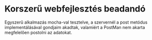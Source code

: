 # Korszerű webfejlesztés beadandó

Egyszerű alkalmazás mocha-val tesztelve, a szervernél a post metódus implementálásával gondjaim akadtak, valamiért a PostMan nem akarta megfelelően postolni az adatokat.
